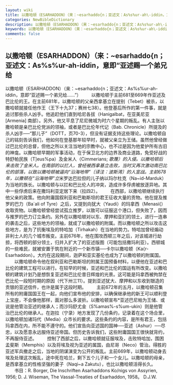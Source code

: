 ```yaml
---
layout: wiki
title: 以撒哈顿（ESARHADDON）（来：~esarhaddo{n；亚述文：As%s%ur-ah\-iddin，意即“亚述赐一个弟兄给
categories: NewBibleDictionary
description: 以撒哈顿（ESARHADDON）（来：~esarhaddo{n；亚述文：As%s%ur-ah\-iddin，意即“亚述赐一个弟兄给
keywords: 以撒哈顿（ESARHADDON）（来：~esarhaddo{n；亚述文：As%s%ur-ah\-iddin，意即“亚述赐一个弟兄给
comments: false
---
```


## 以撒哈顿（ESARHADDON）（来：~esarhaddo{n；亚述文：As%s%ur-ah\-iddin，意即“亚述赐一个弟兄给



以撒哈顿（ESARHADDON）（来：~esarhaddo{n；亚述文：As%s%ur-ah\-iddin，意即“亚述赐一个弟兄给……”）
　　以撒哈顿于主前681至669年作亚述及巴比伦的王。在主前681年，以撒哈顿的父亲西拿基立在提别（Tebet）被杀，以撒哈顿就接任他作王（王下十九37；赛卅七38）。他登基后所作的第一件事，就是追讨那些杀人凶手。他追赶他们直到哈尼各拔（Hanigalbat，在亚美尼亚 [Armenia] 南部）。另外，他又平息了尼尼微城为时六个星期的叛乱。有人主张以撒哈顿是亲巴比伦党派的领袖，或者是巴比伦年代记（Bab. Chronicle）所提及的杀人凶手──“那儿子”（DOTT，页70-3），但没有证据支持这些理论。以撒哈顿自己的铭刻告诉我们，他如何在登基那年较早时，就被父亲立为王储。虽然他曾经做过巴比伦的总督，但他之所以关注当地的宗教中心，也不过是因为他爱护所有古旧的神龛。以撒哈顿早期的军事活动，在于保卫北方的边界及商业道路，免受好战的特舒帕民族（T]eus%pa）及金米人（Cimmerians; *歌篾）的入侵。以撒哈顿后来击败了金米人。在南部的以拦人，曾经被西拿基立击败，当时又再次激动南巴比伦的部落，以致以撒哈顿被逼向“沿海地带”〔译注：波斯湾〕的人宣战。主前678年，以撒顿在“沿海地带”立*米罗达巴拉但的儿子纳以玛尔杜克（Na~id-Marduk）为当地的族长。以撒哈顿与以拦和巴比伦人的冲突，造成许多俘虏被放逐异地。其中一些俘虏后来在撒玛利亚定居下来（拉四2）。
　　在西部，以撒哈顿继续执行他父亲的政策。他向附庸国叙利亚和巴勒斯坦的君王征收大量的贡物。他在提及推罗的巴力（Ba`ali of Tyre）之后，又提到向犹大（Yaudi）的玛拿西（Menasi{）收取贡物。以撒哈顿曾经尝试孤立推罗，以致可以征服这个港口，但失败了，因而与推罗的巴力订立条约。另外在以撒哈顿对以东、摩押和亚扪的领土，进行一连串的袭击之后，这些地方的领袖，就成了以撒哈顿的附属。而以撒哈顿之所以攻击这些地方，是为了抗衡埃及的特哈加（Tirhakah）在当地的势力。特哈加曾经煽动非利士人的几个城市叛变。主前676年，他在围攻西顿三年之后，对该城进行劫掠，将西顿的部分领土，归并入扩大了的亚述版图（可能包括撒玛利亚）。西顿城的一些难民，就被安置于筑在附近的一个新市镇──卡尔以撒哈顿（Ka{r-Esarhaddon）。大约在这段期间，迦萨和亚实基伦也成为了以撒哈顿的附属国。
　　以撒哈顿命令他在叙利亚和巴勒斯坦的附属王国预备材料，以便他在亚述和巴比伦的建筑工程可以进行。在较早的时候，亚述和巴比伦的国运有所改变。以撒哈顿的建筑计划乃是想恢复亚述和巴比伦昔日辉煌的光景。这可能是玛拿西被拘禁在巴比伦一段短时期的原因（代下卅三11）。提到亚述犹大、摩押和以东收到银造的贡银的亚述信件，也许是属于这段时期。
　　主前672年的五月，以撒哈顿召集所有的附庸国国王在一起，向他们宣布他的安排，以确保继承他的新王可以顺利登上宝座，不会像他那样，面对那么多波折。以撒哈顿宣布*亚述巴尼帕为王储、或说是他管治亚述的继承人；而沙玛舒尤金（S%amas%-s%um-ukin）则是他管治巴比伦的继承人。在迦拉（宁录）地方发现了几份条约，记录着在这个场合里，以撒哈顿加诸玛代（Media）众市长的要求。这些条约的内容，是所有君王，包括玛拿西在内，所不能不遵守的。他们宣告向亚述国的国神──亚述（Ashur）──尽忠，以及愿意永远服侍亚述帝国。但历史告诉我们，这些附庸国国王很快就背约，不再服侍亚述。
　　控制了西部之后，以撒哈顿就征服埃及，击败特哈加，围困孟斐斯（Memphis）以及将埃及视为亚述的属国，由尼哥（Neco）管治。得胜的亚述军兵撤走之后，当地的阴谋演变为公开的叛乱。主前669年，以撒哈顿动身去埃及处理这次叛乱，途中死在哈兰，剩下五个儿子和一个女儿。以撒哈顿的母亲，是西拿基立的性格坚强的妻子（Naqi~a Zakutu），也比以撒哈顿活得长久。
　　书目：R. Borger, Die Inschriften Asarhaddons Ko/nigs von
Assyrien,
1956; D. J. Wiseman, The Vassal-Treaties
of Esarhaddon, 1958。
D.J.W.




